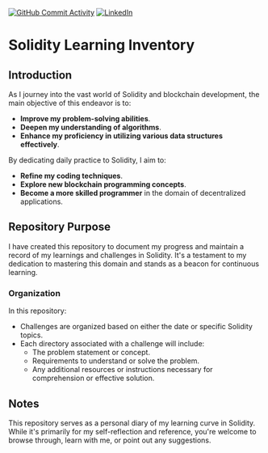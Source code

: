 [![GitHub Commit Activity](https://img.shields.io/github/commit-activity/m/shivamkasaudhan/Solidity)](https://github.com/shivamkasaudhan/Solidity)
[![LinkedIn](https://img.shields.io/badge/LinkedIn-Profile-blue?logo=linkedin&style=flat)](https://www.linkedin.com/in/shivamkasaudhan/)
<!--[![GitHub contributors](https://img.shields.io/github/contributors/shivamkasaudhan/Solidity)](https://github.com/shivamkasaudhan/Solidity/graphs/contributors) -->

# Solidity Learning Inventory

## Introduction

As I journey into the vast world of Solidity and blockchain development, the main objective of this endeavor is to:

- **Improve my problem-solving abilities**.
- **Deepen my understanding of algorithms**.
- **Enhance my proficiency in utilizing various data structures effectively**.

By dedicating daily practice to Solidity, I aim to:

- **Refine my coding techniques**.
- **Explore new blockchain programming concepts**.
- **Become a more skilled programmer** in the domain of decentralized applications.

## Repository Purpose

I have created this repository to document my progress and maintain a record of my learnings and challenges in Solidity. It's a testament to my dedication to mastering this domain and stands as a beacon for continuous learning.

### Organization

In this repository:

- Challenges are organized based on either the date or specific Solidity topics.
- Each directory associated with a challenge will include:
  - The problem statement or concept.
  - Requirements to understand or solve the problem.
  - Any additional resources or instructions necessary for comprehension or effective solution.

## Notes

This repository serves as a personal diary of my learning curve in Solidity. While it's primarily for my self-reflection and reference, you're welcome to browse through, learn with me, or point out any suggestions.
